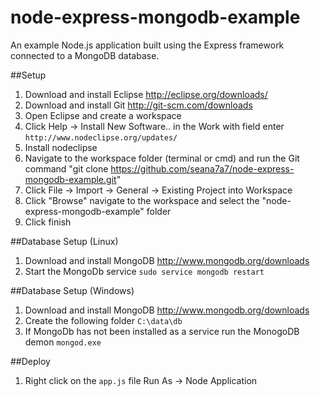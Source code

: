 node-express-mongodb-example
===========================

An example Node.js application built using the Express framework connected to a MongoDB database.

##Setup
1.  Download and install Eclipse http://eclipse.org/downloads/
2.  Download and install Git http://git-scm.com/downloads
3.  Open Eclipse and create a workspace
4.  Click Help -> Install New Software.. in the Work with field enter `http://www.nodeclipse.org/updates/`
5.  Install nodeclipse
6.  Navigate to the workspace folder (terminal or cmd) and run the Git command "git clone https://github.com/seana7a7/node-express-mongodb-example.git"
7.  Click File -> Import -> General -> Existing Project into Workspace
8.  Click "Browse" navigate to the workspace and select the "node-express-mongodb-example" folder
9.  Click finish

##Database Setup (Linux)
1.  Download and install MongoDB http://www.mongodb.org/downloads
2.  Start the MongoDb service `sudo service mongodb restart`

##Database Setup (Windows)
1.  Download and install MongoDB http://www.mongodb.org/downloads
2.  Create the following folder `C:\data\db`
3.  If MongoDb has not been installed as a service run the MonogoDB demon `mongod.exe`

##Deploy
1. Right click on the `app.js` file Run As -> Node Application



